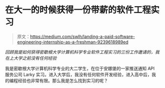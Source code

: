 # 在大一的时候获得一份带薪的软件工程实习

> 原文：<https://medium.com/swlh/landing-a-paid-software-engineering-internship-as-a-freshman-9239618989ed>

*回顾我是如何获得密歇根大学计算机科学专业软件工程实习的三份工作邀请的，我在上大学之前没有任何经验*

我是密歇根大学计算机科学专业的大二学生，在位于安娜堡的一家推送通知 API 服务公司 Larky 实习。进入大学后，我没有任何软件开发经验，进入高中后，我的编程经验也非常有限。那么我是怎么找到实习的呢？